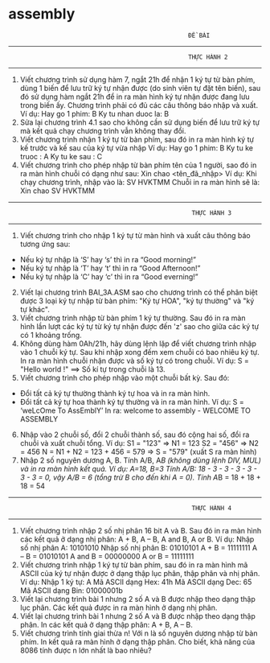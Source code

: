 # assembly

                                                      ĐỀ BÀI

-----------------------------------------------------------------------------------------------------------
                                                      THỰC HÀNH 2
-----------------------------------------------------------------------------------------------------------
1. Viết chương trình sử dụng hàm 7, ngắt 21h để nhận 1 ký tự từ bàn phím, dùng 1 biến để lưu trữ ký tự nhận được (do sinh viên tự đặt tên biến), sau đó sử dụng hàm ngắt 21h để in ra màn hình ký tự nhận được đang lưu trong biến ấy. Chương trình phải có đủ các câu thông báo nhập và xuất.
Ví dụ: Hay go 1 phim: B
Ky tu nhan duoc la: B
2. Sửa lại chương trình 4.1 sao cho không cần sử dụng biến để lưu trữ ký tự mà kết quả chạy chương trình vẫn không thay đổi.
3. Viết chương trình nhận 1 ký tự từ bàn phím, sau đó in ra màn hình ký tự kế trước và kế sau của ký tự vừa nhập
Ví dụ: Hay go 1 phim: B
Ky tu ke truoc : A
Ky tu ke sau : C
4. Viết chương trình cho phép nhập từ bàn phím tên của 1 người, sao đó in ra màn hình chuỗi có dạng như sau:
Xin chao <tên_đã_nhập>
Ví dụ: Khi chạy chương trình, nhập vào là: SV HVKTMM
Chuỗi in ra màn hình sẽ là: Xin chao SV HVKTMM

-----------------------------------------------------------------------------------------------------------
                                                       THỰC HÀNH 3
-----------------------------------------------------------------------------------------------------------
1. Viết chương trình cho nhập 1 ký tự từ màn hình và xuất câu thông báo tương ứng
sau:
- Nếu ký tự nhập là ‘S’ hay ‘s’ thì in ra “Good morning!”
- Nếu ký tự nhập là ‘T’ hay ‘t’ thì in ra “Good Afternoon!”
- Nếu ký tự nhập là ‘C’ hay ‘c’ thì in ra “Good everning!”
2. Viết lại chương trình BAI_3A.ASM sao cho chương trình có thể phân biệt được 3 loại ký tự nhập từ bàn phím: "Ký tự HOA", "ký tự thường" và "ký tự khác".
3. Viết chương trình nhập từ bàn phím 1 ký tự thường. Sau đó in ra màn hình lần lượt các ký tự từ ký tự nhận được đến 'z' sao cho giữa các ký tự có 1 khoảng trống.
4. Không dùng hàm 0Ah/21h, hãy dùng lệnh lặp để viết chương trình nhập vào 1 chuỗi ký tự. Sau khi nhập xong đếm xem chuỗi có bao nhiêu ký tự. In ra màn hình chuỗi nhận được và số ký tự có trong chuỗi.
Ví dụ: S = "Hello world !" ==> Số kí tự trong chuỗi là 13.
5. Viết chương trình cho phép nhập vào một chuỗi bất kỳ. Sau đó:
- Đổi tất cả ký tự thường thành ký tự hoa và in ra màn hình.
- Đổi tất cả ký tự hoa thành ký tự thường và in ra màn hình.
Ví dụ: S = ‘weLcOme To AssEmblY’
In ra: welcome to assembly - WELCOME TO ASSEMBLY
6. Nhập vào 2 chuỗi số, đổi 2 chuỗi thành số, sau đó cộng hai số, đổi ra chuỗi và xuất chuỗi tổng.
Ví dụ: S1 = "123" => N1 = 123
S2 = "456" => N2 = 456
N = N1 + N2 = 123 + 456 = 579 => S = "579" (xuất S ra màn hình)
7. Nhập 2 số nguyên dương A, B. Tính A/B, A*B (không dùng lệnh DIV, MUL) và in ra màn hình kết quả.
Ví dụ: A=18, B=3
Tính A/B: 18 - 3 - 3 - 3 - 3 - 3 - 3 = 0, vậy A/B = 6 (tổng trừ B cho đến khi A = 0).
Tính A*B = 18 + 18 + 18 = 54

-----------------------------------------------------------------------------------------------------------
                                                       THỰC HÀNH 4
-----------------------------------------------------------------------------------------------------------
1. Viết chương trình nhập 2 số nhị phân 16 bit A và B. Sau đó in ra màn hình các kết quả ở dạng nhị phân: A + B, A – B, A and B, A or B.
Ví dụ: Nhập số nhị phân A: 10101010
Nhập số nhị phân B: 01010101
A + B = 11111111 A – B = 01010101
A and B = 00000000 A or B = 11111111
2. Viết chương trình nhập 1 ký tự từ bàn phím, sau đó in ra màn hình mã ASCII của ký tự nhận được ở dạng thập lục phân, thập phân và nhị phân.
Ví dụ: Nhập 1 ký tự: A
Mã ASCII dạng Hex: 41h
Mã ASCII dạng Dec: 65
Mã ASCII dạng Bin: 01000001b
3. Viết lại chương trình bài 1 nhưng 2 số A và B được nhập theo dạng thập lục
phân. Các kết quả được in ra màn hình ở dạng nhị phân.
4. Viết lại chương trình bài 1 nhưng 2 số A và B được nhập theo dạng thập phân.
In các kết quả ở dạng thập phân: A + B, A – B.
5. Viết chương trình tính giai thừa n! Với n là số nguyên dương nhập từ bàn phím. In kết quả ra màn hình ở dạng thập phân. Cho biết, khả năng của 8086 tính được n
lớn nhất là bao nhiêu?
